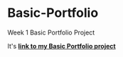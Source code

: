# Basic-Portfolio
Week 1 Basic Portfolio Project

It's **[link to my Basic Portfolio project](https://supercarboy88.github.io/Basic-Portfolio/)**